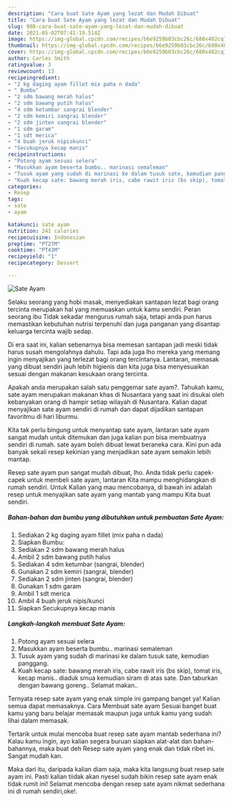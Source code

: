 ```yaml
---
description: "Cara buat Sate Ayam yang lezat dan Mudah Dibuat"
title: "Cara buat Sate Ayam yang lezat dan Mudah Dibuat"
slug: 908-cara-buat-sate-ayam-yang-lezat-dan-mudah-dibuat
date: 2021-05-02T07:41:19.514Z
image: https://img-global.cpcdn.com/recipes/b6e9259b03cbc26c/680x482cq70/sate-ayam-foto-resep-utama.jpg
thumbnail: https://img-global.cpcdn.com/recipes/b6e9259b03cbc26c/680x482cq70/sate-ayam-foto-resep-utama.jpg
cover: https://img-global.cpcdn.com/recipes/b6e9259b03cbc26c/680x482cq70/sate-ayam-foto-resep-utama.jpg
author: Carlos Smith
ratingvalue: 3
reviewcount: 13
recipeingredient:
- "2 kg daging ayam fillet mix paha n dada"
- " Bumbu"
- "2 sdm bawang merah halus"
- "2 sdm bawang putih halus"
- "4 sdm ketumbar sangrai blender"
- "2 sdm kemiri sangrai blender"
- "2 sdm jinten sangrai blender"
- "1 sdm garam"
- "1 sdt merica"
- "4 buah jeruk nipiskunci"
- "Secukupnya kecap manis"
recipeinstructions:
- "Potong ayam sesuai selera"
- "Masukkan ayam beserta bumbu.. marinasi semaleman"
- "Tusuk ayam yang sudah di marinasi ke dalam tusuk sate, kemudian panggang."
- "Kuah kecap sate: bawang merah iris, cabe rawit iris (bs skip), tomat iris, kecap manis.. diaduk smua kemudian siram di atas sate. Dan taburkan dengan bawang goreng.. Selamat makan.."
categories:
- Resep
tags:
- sate
- ayam

katakunci: sate ayam 
nutrition: 241 calories
recipecuisine: Indonesian
preptime: "PT27M"
cooktime: "PT43M"
recipeyield: "1"
recipecategory: Dessert

---
```



![Sate Ayam](https://img-global.cpcdn.com/recipes/b6e9259b03cbc26c/680x482cq70/sate-ayam-foto-resep-utama.jpg)

Selaku seorang yang hobi masak, menyediakan santapan lezat bagi orang tercinta merupakan hal yang memuaskan untuk kamu sendiri. Peran seorang ibu Tidak sekadar mengurus rumah saja, tetapi anda pun harus memastikan kebutuhan nutrisi terpenuhi dan juga panganan yang disantap keluarga tercinta wajib sedap.

Di era  saat ini, kalian sebenarnya bisa memesan santapan jadi meski tidak harus susah mengolahnya dahulu. Tapi ada juga lho mereka yang memang ingin menyajikan yang terlezat bagi orang tercintanya. Lantaran, memasak yang dibuat sendiri jauh lebih higienis dan kita juga bisa menyesuaikan sesuai dengan makanan kesukaan orang tercinta. 



Apakah anda merupakan salah satu penggemar sate ayam?. Tahukah kamu, sate ayam merupakan makanan khas di Nusantara yang saat ini disukai oleh kebanyakan orang di hampir setiap wilayah di Nusantara. Kalian dapat menyajikan sate ayam sendiri di rumah dan dapat dijadikan santapan favoritmu di hari liburmu.

Kita tak perlu bingung untuk menyantap sate ayam, lantaran sate ayam sangat mudah untuk ditemukan dan juga kalian pun bisa membuatnya sendiri di rumah. sate ayam boleh dibuat lewat beraneka cara. Kini pun ada banyak sekali resep kekinian yang menjadikan sate ayam semakin lebih mantap.

Resep sate ayam pun sangat mudah dibuat, lho. Anda tidak perlu capek-capek untuk membeli sate ayam, lantaran Kita mampu menghidangkan di rumah sendiri. Untuk Kalian yang mau mencobanya, di bawah ini adalah resep untuk menyajikan sate ayam yang mantab yang mampu Kita buat sendiri.

<!--inarticleads1-->

##### Bahan-bahan dan bumbu yang dibutuhkan untuk pembuatan Sate Ayam:

1. Sediakan 2 kg daging ayam fillet (mix paha n dada)
1. Siapkan  Bumbu:
1. Sediakan 2 sdm bawang merah halus
1. Ambil 2 sdm bawang putih halus
1. Sediakan 4 sdm ketumbar (sangrai, blender)
1. Gunakan 2 sdm kemiri (sangrai, blender)
1. Sediakan 2 sdm jinten (sangrai, blender)
1. Gunakan 1 sdm garam
1. Ambil 1 sdt merica
1. Ambil 4 buah jeruk nipis/kunci
1. Siapkan Secukupnya kecap manis




<!--inarticleads2-->

##### Langkah-langkah membuat Sate Ayam:

1. Potong ayam sesuai selera
1. Masukkan ayam beserta bumbu.. marinasi semaleman
1. Tusuk ayam yang sudah di marinasi ke dalam tusuk sate, kemudian panggang.
1. Kuah kecap sate: bawang merah iris, cabe rawit iris (bs skip), tomat iris, kecap manis.. diaduk smua kemudian siram di atas sate. Dan taburkan dengan bawang goreng.. Selamat makan..




Ternyata resep sate ayam yang enak simple ini gampang banget ya! Kalian semua dapat memasaknya. Cara Membuat sate ayam Sesuai banget buat kamu yang baru belajar memasak maupun juga untuk kamu yang sudah lihai dalam memasak.

Tertarik untuk mulai mencoba buat resep sate ayam mantab sederhana ini? Kalau kamu ingin, ayo kalian segera buruan siapkan alat-alat dan bahan-bahannya, maka buat deh Resep sate ayam yang enak dan tidak ribet ini. Sangat mudah kan. 

Maka dari itu, daripada kalian diam saja, maka kita langsung buat resep sate ayam ini. Pasti kalian tiidak akan nyesel sudah bikin resep sate ayam enak tidak rumit ini! Selamat mencoba dengan resep sate ayam nikmat sederhana ini di rumah sendiri,oke!.

